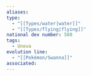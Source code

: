 ```yaml
---
aliases: 
type:
  - "[[Types/water|water]]"
  - "[[Types/flying|flying]]"
national dex number: 580
tags:
  - Unova
evolution line:
  - "[[Pokémon/Swanna]]"
associated: 
---
```

